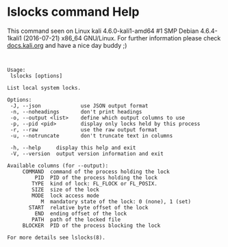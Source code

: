 # lslocks command Help
 
 This command seen on Linux kali 4.6.0-kali1-amd64 #1 SMP Debian 4.6.4-1kali1 (2016-07-21) x86_64 GNU/Linux. For further information please check [docs.kali.org](docs.kali.org) and have a nice day buddy ;) 

~~~


Usage:
 lslocks [options]

List local system locks.

Options:
 -J, --json             use JSON output format
 -n, --noheadings       don't print headings
 -o, --output <list>    define which output columns to use
 -p, --pid <pid>        display only locks held by this process
 -r, --raw              use the raw output format
 -u, --notruncate       don't truncate text in columns

 -h, --help     display this help and exit
 -V, --version  output version information and exit

Available columns (for --output):
     COMMAND  command of the process holding the lock
         PID  PID of the process holding the lock
        TYPE  kind of lock: FL_FLOCK or FL_POSIX.
        SIZE  size of the lock
        MODE  lock access mode
           M  mandatory state of the lock: 0 (none), 1 (set)
       START  relative byte offset of the lock
         END  ending offset of the lock
        PATH  path of the locked file
     BLOCKER  PID of the process blocking the lock

For more details see lslocks(8).

~~~
